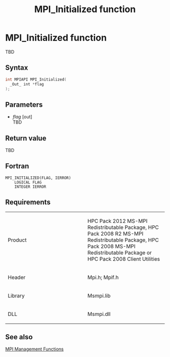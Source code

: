 ﻿---
title: MPI_Initialized function
TOCTitle: MPI_Initialized function
ms:assetid: fae67e86-8a12-4dc0-9c65-ec1aa63c7eb4
ms:mtpsurl: https://msdn.microsoft.com/en-us/library/Dn473420(v=VS.85)
ms:contentKeyID: 59360956
ms.date: 03/28/2018
mtps_version: v=VS.85
f1_keywords:
- MPI_INITIALIZED
- mpif/MPI_Initialized
- mpi/MPI_INITIALIZED
dev_langs:
- C++
- C
---

# MPI\_Initialized function

TBD

## Syntax

``` c++
int MPIAPI MPI_Initialized(
  _Out_ int *flag
);
```

## Parameters

  - *flag* \[out\]  
    TBD

## Return value

TBD

## Fortran

    MPI_INITIALIZED(FLAG, IERROR)
        LOGICAL FLAG
        INTEGER IERROR

## Requirements

<table>
<colgroup>
<col style="width: 50%" />
<col style="width: 50%" />
</colgroup>
<tbody>
<tr class="odd">
<td><p>Product</p></td>
<td><p>HPC Pack 2012 MS-MPI Redistributable Package, HPC Pack 2008 R2 MS-MPI Redistributable Package, HPC Pack 2008 MS-MPI Redistributable Package or HPC Pack 2008 Client Utilities</p></td>
</tr>
<tr class="even">
<td><p>Header</p></td>
<td>Mpi.h;
Mpif.h</td>
</tr>
<tr class="odd">
<td><p>Library</p></td>
<td>Msmpi.lib</td>
</tr>
<tr class="even">
<td><p>DLL</p></td>
<td>Msmpi.dll</td>
</tr>
</tbody>
</table>


## See also

[MPI Management Functions](mpi-management-functions.md)

